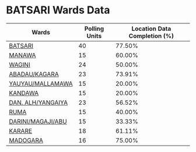 
# BATSARI Wards Data

| Wards | Polling Units | Location Data Completion (%) |
| ---- | ----- | ------- |
| [BATSARI](./wards/4850-batsari) | 40 | 77.50% |
| [MANAWA](./wards/4851-manawa) | 15 | 60.00% |
| [WAGINI](./wards/4852-wagini) | 24 | 50.00% |
| [ABADAU/KAGARA](./wards/4853-abadau/kagara) | 23 | 73.91% |
| [YAUYAU/MALLAMAWA](./wards/4854-yauyau/mallamawa) | 15 | 20.00% |
| [KANDAWA](./wards/4855-kandawa) | 15 | 20.00% |
| [DAN. ALH/YANGAIYA](./wards/4856-dan-alh/yangaiya) | 23 | 56.52% |
| [RUMA](./wards/4857-ruma) | 15 | 40.00% |
| [DARINI/MAGAJI/ABU](./wards/4858-darini/magaji/abu) | 15 | 33.33% |
| [KARARE](./wards/4859-karare) | 18 | 61.11% |
| [MADOGARA](./wards/4860-madogara) | 16 | 75.00% |




